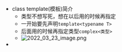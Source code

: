 - class template(模板)简介
	- 类型不想写死，想在以后用的时候再指定
	- 一开始要先声明`template<typename T>`
	- 后面用的时候再指定类型`complex<类型>`
	- ![2022_03_23_image.png](https://cdn.logseq.com/%2F13bc1189-9731-4546-a129-02841d1365fcd3291654-9e87-46a7-b94e-7411b46c52f22022_03_23_image.png?Expires=4801632942&Signature=eqnRImiM0n7R93SO1AjrTXOYMDxcoVHxHZxELvqozieIu8~Sk~ypu1KHdcqEdFJkavfWiUmVMfJOOUPr16WQsSOp~wx9g82YXKphJXfWMxVxuGwALawfhvNPFy252ZxWhpv~H1pNYoJ-rUm8fa1V7OguqApRUc-ax1OXGHChS7vj~jukAVzlo-WjTglrtgM~zsRaQEe1MRE0-iTuOxoiQ1uA4oY6qTmsKGRnbayP2MXbWCe4Tazzsrfe-LYgQxOS82ndtfJouhRjUh-prjmt8YNfg1cjIYZ2r6qmvRCRtT-mBP2P2667I7qnkRdv0~n2OtasXiRHHbcrdcNsMyE5fw__&Key-Pair-Id=APKAJE5CCD6X7MP6PTEA)
-